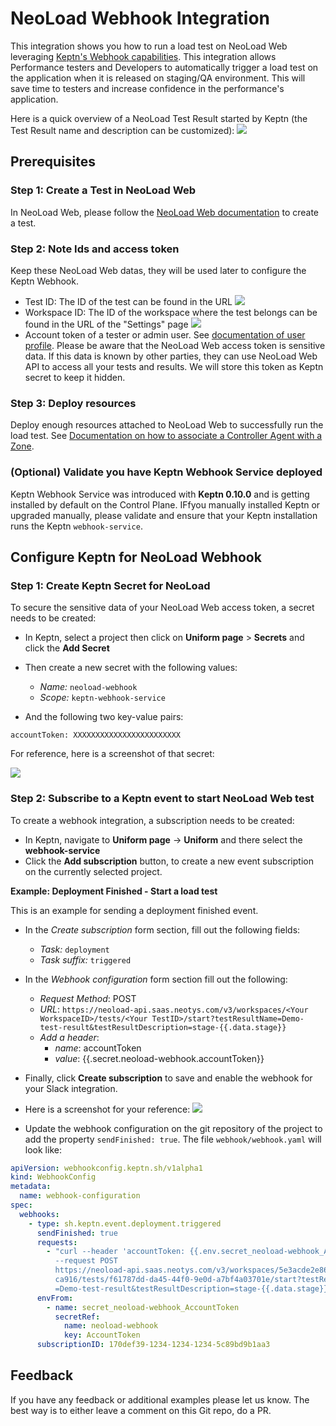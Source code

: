 # NeoLoad Webhook Integration

This integration shows you how to run a load test on NeoLoad Web leveraging [Keptn's Webhook capabilities](https://keptn.sh/docs/0.11.x/integrations/webhooks/).
This integration allows Performance testers and Developers to automatically trigger a load test on the application 
when it is released on staging/QA environment. This will save time to testers and increase confidence in the performance's application.

Here is a quick overview of a NeoLoad Test Result started by Keptn (the Test Result name and description can be customized):
![](https://raw.githubusercontent.com/guillaumebert/artifacthub/main/neoload/0.9.0/images/neoload-web-test-result.png)

## Prerequisites 

### Step 1: Create a Test in NeoLoad Web

In NeoLoad Web, please follow the [NeoLoad Web documentation](https://www.neotys.com/documents/doc/nlweb/latest/en/html/#40118.htm) to create a test.

### Step 2: Note Ids and access token

Keep these NeoLoad Web datas, they will be used later to configure the Keptn Webhook.

- Test ID: The ID of the test can be found in the URL
![](https://raw.githubusercontent.com/guillaumebert/artifacthub/main/neoload/0.9.0/images/test-id.png)
- Workspace ID: The ID of the workspace where the test belongs can be found in the URL of the "Settings" page
![](https://raw.githubusercontent.com/guillaumebert/artifacthub/main/neoload/0.9.0/images/workspace-id.png)
- Account token of a tester or admin user. See [documentation of user profile](https://www.neotys.com/documents/doc/nlweb/latest/en/html/#24621.htm).
Please be aware that the NeoLoad Web access token is sensitive data. If this data is known by other parties, 
they can use NeoLoad Web API to access all your tests and results. We will store this token as Keptn secret to keep it hidden.

### Step 3: Deploy resources

Deploy enough resources attached to NeoLoad Web to successfully run the load test. See [Documentation on how to associate a Controller Agent with a Zone](https://www.neotys.com/documents/doc/nlweb/latest/en/html/#41350.htm).

### (Optional) Validate you have Keptn Webhook Service deployed

Keptn Webhook Service was introduced with **Keptn 0.10.0** and is getting installed by default on the Control Plane. IFfyou manually installed Keptn or upgraded manually, please validate and ensure that your Keptn installation runs the Keptn `webhook-service`.

## Configure Keptn for NeoLoad Webhook

### Step 1: Create Keptn Secret for NeoLoad

To secure the sensitive data of your NeoLoad Web access token, a secret needs to be created:

* In Keptn, select a project then click on **Uniform page** > **Secrets** and click the **Add Secret**
* Then create a new secret with the following values:

  * *Name:* `neoload-webhook`
  * *Scope:* `keptn-webhook-service`

* And the following two key-value pairs:
```
accountToken: XXXXXXXXXXXXXXXXXXXXXXXX
```

For reference, here is a screenshot of that secret:

![](https://raw.githubusercontent.com/guillaumebert/artifacthub/main/neoload/0.9.0/images/secret-configuration.png)

### Step 2: Subscribe to a Keptn event to start NeoLoad Web test

To create a webhook integration, a subscription needs to be created:

* In Keptn, navigate to **Uniform page** -> **Uniform** and there select the **webhook-service**
* Click the **Add subscription** button, to create a new event subscription on the currently selected project.

**Example: Deployment Finished - Start a load test**

This is an example for sending a deployment finished event.

* In the *Create subscription* form section, fill out the following fields:
  * *Task:* `deployment`
  * *Task suffix:* `triggered`

* In the *Webhook configuration* form section fill out the following:
  * *Request Method*: POST
  * *URL*: `https://neoload-api.saas.neotys.com/v3/workspaces/<Your WorkspaceID>/tests/<Your TestID>/start?testResultName=Demo-test-result&testResultDescription=stage-{{.data.stage}}`
  * *Add a header*:
    - *name*: accountToken
    - *value*: {{.secret.neoload-webhook.accountToken}}

* Finally, click **Create subscription** to save and enable the webhook for your Slack integration.

* Here is a screenshot for your reference:
  ![](https://raw.githubusercontent.com/guillaumebert/artifacthub/main/neoload/0.9.0/images/deployment-finished-subscription.png)

* Update the webhook configuration on the git repository of the project to add the property `sendFinished: true`. The file `webhook/webhook.yaml` will look like:
```yaml
apiVersion: webhookconfig.keptn.sh/v1alpha1
kind: WebhookConfig
metadata:
  name: webhook-configuration
spec:
  webhooks:
    - type: sh.keptn.event.deployment.triggered
      sendFinished: true
      requests:
        - "curl --header 'accountToken: {{.env.secret_neoload-webhook_AccountToken}}'
          --request POST
          https://neoload-api.saas.neotys.com/v3/workspaces/5e3acde2e860a132744\
          ca916/tests/f61787dd-da45-44f0-9e0d-a7bf4a03701e/start?testResultName\
          =Demo-test-result&testResultDescription=stage-{{.data.stage}}"
      envFrom:
        - name: secret_neoload-webhook_AccountToken
          secretRef:
            name: neoload-webhook
            key: AccountToken
      subscriptionID: 170def39-1234-1234-1234-5c89bd9b1aa3
```


## Feedback

If you have any feedback or additional examples please let us know. The best way is to either leave a comment on this Git repo, 
do a PR.
